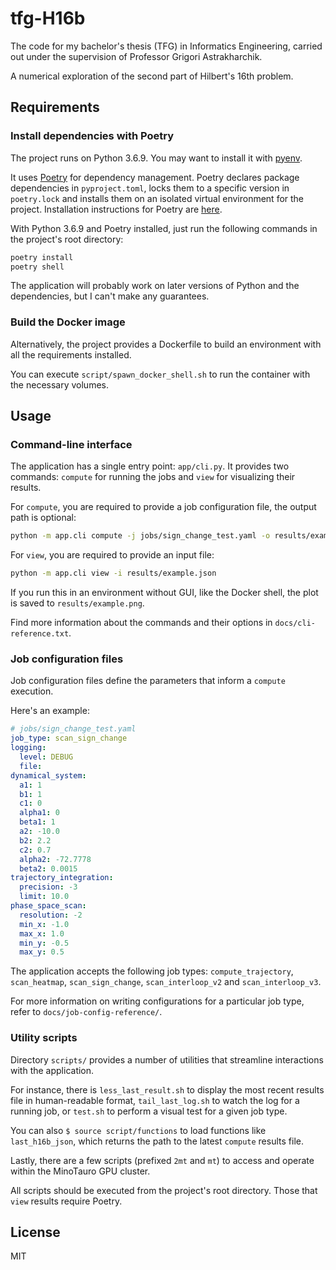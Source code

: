 # tfg-H16b

The code for my bachelor's thesis (TFG) in Informatics Engineering, carried out under the supervision of Professor Grigori Astrakharchik.

A numerical exploration of the second part of Hilbert's 16th problem.

## Requirements

### Install dependencies with Poetry

The project runs on Python 3.6.9. You may want to install it with [pyenv](https://github.com/pyenv/pyenv).

It uses [Poetry](https://python-poetry.org/) for dependency management. Poetry declares package dependencies in `pyproject.toml`, locks them to a specific version in `poetry.lock` and installs them on an isolated virtual environment for the project. Installation instructions for Poetry are [here](https://python-poetry.org/docs/#installation).

With Python 3.6.9 and Poetry installed, just run the following commands in the project's root directory:

```bash
poetry install
poetry shell
```

The application will probably work on later versions of Python and the dependencies, but I can't make any guarantees.

### Build the Docker image

Alternatively, the project provides a Dockerfile to build an environment with all the requirements installed.

You can execute `script/spawn_docker_shell.sh` to run the container with the necessary volumes.

## Usage

### Command-line interface

The application has a single entry point: `app/cli.py`. It provides two commands: `compute` for running the jobs and `view` for visualizing their results.

For `compute`, you are required to provide a job configuration file, the output path is optional:

```bash
python -m app.cli compute -j jobs/sign_change_test.yaml -o results/example.json
```

For `view`, you are required to provide an input file:

```bash
python -m app.cli view -i results/example.json
```

If you run this in an environment without GUI, like the Docker shell, the plot is saved to `results/example.png`.

Find more information about the commands and their options in `docs/cli-reference.txt`.

### Job configuration files

Job configuration files define the parameters that inform a `compute` execution.

Here's an example:

```yaml
# jobs/sign_change_test.yaml
job_type: scan_sign_change
logging:
  level: DEBUG
  file:
dynamical_system:
  a1: 1
  b1: 1
  c1: 0
  alpha1: 0
  beta1: 1
  a2: -10.0
  b2: 2.2
  c2: 0.7
  alpha2: -72.7778
  beta2: 0.0015
trajectory_integration:
  precision: -3
  limit: 10.0
phase_space_scan:
  resolution: -2
  min_x: -1.0
  max_x: 1.0
  min_y: -0.5
  max_y: 0.5
```

The application accepts the following job types: `compute_trajectory`, `scan_heatmap`, `scan_sign_change`, `scan_interloop_v2` and `scan_interloop_v3`.

For more information on writing configurations for a particular job type, refer to `docs/job-config-reference/`.

### Utility scripts

Directory `scripts/` provides a number of utilities that streamline interactions with the application.

For instance, there is `less_last_result.sh` to display the most recent results file in human-readable format, `tail_last_log.sh` to watch the log for a running job, or `test.sh` to perform a visual test for a given job type.

You can also `$ source script/functions` to load functions like `last_h16b_json`, which returns the path to the latest `compute` results file.

Lastly, there are a few scripts (prefixed `2mt` and `mt`) to access and operate within the MinoTauro GPU cluster.

All scripts should be executed from the project's root directory. Those that `view` results require Poetry.

## License

MIT
